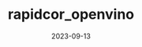 ---
weight: 250
title: "rapidcor_openvino"
description: "rapidocr_openvino"
icon: menu_book
date: 2023-09-13
lastmod: 2023-09-13
draft: false
---